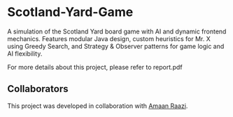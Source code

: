 # Scotland-Yard-Game
A simulation of the Scotland Yard board game with AI and dynamic frontend mechanics. Features modular Java design, custom heuristics for Mr. X using Greedy Search, and Strategy &amp; Observer patterns for game logic and AI flexibility.

For more details about this project, please refer to report.pdf

## Collaborators

This project was developed in collaboration with [Amaan Raazi](https://github.com/amaan-raazi).

